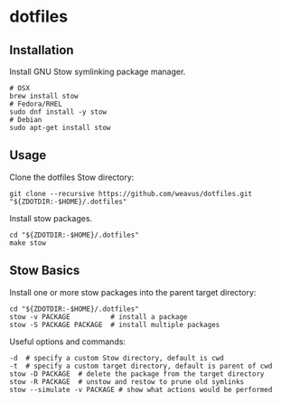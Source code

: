 # dotfiles

## Installation

Install GNU Stow symlinking package manager.

    # OSX
    brew install stow
    # Fedora/RHEL
    sudo dnf install -y stow
    # Debian
    sudo apt-get install stow

## Usage

Clone the dotfiles Stow directory:

    git clone --recursive https://github.com/weavus/dotfiles.git "${ZDOTDIR:-$HOME}/.dotfiles"

Install stow packages.

    cd "${ZDOTDIR:-$HOME}/.dotfiles"
    make stow

## Stow Basics

Install one or more stow packages into the parent target directory:
    
    cd "${ZDOTDIR:-$HOME}/.dotfiles"
    stow -v PACKAGE          # install a package
    stow -S PACKAGE PACKAGE  # install multiple packages

Useful options and commands:

    -d  # specify a custom Stow directory, default is cwd
    -t  # specify a custom target directory, default is parent of cwd
    stow -D PACKAGE  # delete the package from the target directory
    stow -R PACKAGE  # unstow and restow to prune old symlinks
    stow --simulate -v PACKAGE # show what actions would be performed
